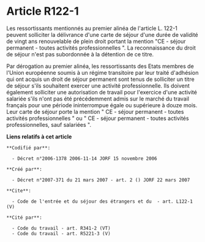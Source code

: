 # Article R122-1

Les ressortissants mentionnés au premier alinéa de l'article L. 122-1 peuvent solliciter la délivrance d'une carte de séjour
d'une durée de validité de vingt ans renouvelable de plein droit portant la mention "CE - séjour permanent - toutes activités
professionnelles ". La reconnaissance du droit de séjour n'est pas subordonnée à la détention de ce titre.

Par dérogation au premier alinéa, les ressortissants des Etats membres de l'Union européenne soumis à un régime transitoire
par leur traité d'adhésion qui ont acquis un droit de séjour permanent sont tenus de solliciter un titre de séjour s'ils
souhaitent exercer une activité professionnelle. Ils doivent également solliciter une autorisation de travail pour l'exercice
d'une activité salariée s'ils n'ont pas été précédemment admis sur le marché du travail français pour une période
ininterrompue égale ou supérieure à douze mois. Leur carte de séjour porte la mention " CE - séjour permanent - toutes
activités professionnelles " ou " CE - séjour permanent - toutes activités professionnelles, sauf salariées ".

**Liens relatifs à cet article**

	**Codifié par**:

	  - Décret n°2006-1378 2006-11-14 JORF 15 novembre 2006

	**Créé par**:

	  - Décret n°2007-371 du 21 mars 2007 - art. 2 () JORF 22 mars 2007

	**Cite**:

	  - Code de l'entrée et du séjour des étrangers et du  - art. L122-1 (V)

	**Cité par**:

	  - Code du travail - art. R341-2 (VT)
	  - Code du travail - art. R5221-3 (V)
